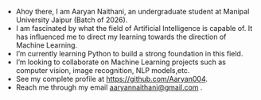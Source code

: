 - Ahoy there, I am Aaryan Naithani, an undergraduate student at Manipal University Jaipur (Batch of 2026).
- I am fascinated by what the field of Artificial Intelligence is capable of. It has influenced me to direct my learning towards the direction of Machine Learning.  
- I’m currently learning Python to build a strong foundation in this field.
- I’m looking to collaborate on Machine Learning projects such as computer vision, image recognition, NLP models,etc.
- See my complete profile at https://github.com/Aaryan004.
- Reach me through my email aaryannaithani@gmail.com .

<!---
Aaryan004/Aaryan004 is a ✨ special ✨ repository because its `README.md` (this file) appears on your GitHub profile.
You can click the Preview link to take a look at your changes.
--->
